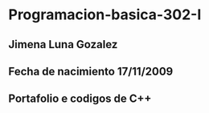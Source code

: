 # Programacion-basica-302-I
## Jimena Luna Gozalez
## Fecha de nacimiento 17/11/2009
## Portafolio e codigos de C++
